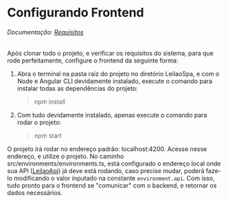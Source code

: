 # Configurando Frontend 

###### Documentação: [Requisitos](https://angular.io/guide/setup-local#prerequisites)

Após clonar todo o projeto, e verificar os requisitos do sistema, para que rode perfeitamente, configure o frontend da seguinte forma:

1. Abra o terminal na pasta raíz do projeto no diretório LeilaoSpa, e com o Node e Angular CLI devidamente instalado, execute o comando para instalar todas as dependências do projeto: 
    > npm install
    
2. Com tudo devidamente instalado, apenas execute o comando para rodar o projeto:
    > npm start
    
O projeto irá rodar no endereço padrão: localhost:4200. Acesse nesse endereço, e utilize o projeto. No caminho src/environments/environments.ts, está configurado o endereço local onde sua API ([LeilaoApi](https://github.com/bpereiraalmeida7/auction-mvp/blob/master/LeilaoApi/README.md)) já deve está rodando, caso precise mudar, poderá faze-lo modificando o valor inputado na constante `environment.api`. Com isso, tudo pronto para o frontend se "comunicar" com o backend, e retornar os dados necessários.
